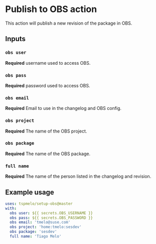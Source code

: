 # Publish to OBS action

This action will publish a new revision of the package in OBS.

## Inputs

### `obs user`

**Required** username used to access OBS.

### `obs pass`

**Required**  password used to access OBS.

### `obs email`

**Required** Email to use in the changelog and OBS config.

### `obs project`

**Required** The name of the OBS project.

### `obs package`

**Required** The name of the OBS package.

### `full name`

**Required** The name of the person listed in the changelog and revision.


## Example usage

```yaml
uses: tspmelo/setup-obs@master
with:
  obs user: ${{ secrets.OBS_USERNAME }}
  obs pass: ${{ secrets.OBS_PASSWORD }}
  obs email: 'tmelo@suse.com'
  obs project: 'home:tmelo:sesdev'
  obs package: 'sesdev'
  full name: 'Tiago Melo'
```